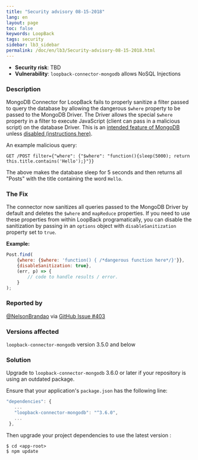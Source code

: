 ```yaml
---
title: "Security advisory 08-15-2018"
lang: en
layout: page
toc: false
keywords: LoopBack
tags: security
sidebar: lb3_sidebar
permalink: /doc/en/lb3/Security-advisory-08-15-2018.html
---
```


* **Security risk**: TBD
* **Vulnerability**: `loopback-connector-mongodb` allows NoSQL Injections

### Description

MongoDB Connector for LoopBack fails to properly sanitize a filter passed to query the database by allowing the dangerous `$where` property to be passed to the MongoDB Driver. The Driver allows the special `$where` property in a filter to execute JavaScript (client can pass in a malicious script) on the database Driver. This is an [intended feature of MongoDB](https://docs.mongodb.com/manual/core/server-side-javascript/) unless [disabled (instructions here)](https://docs.mongodb.com/manual/core/server-side-javascript/#disable-server-side-js).

An example malicious query:
```
GET /POST filter={"where": {"$where": "function(){sleep(5000); return this.title.contains('Hello');}"}}
```

The above makes the database sleep for 5 seconds and then returns all "Posts" with the title containing the word `Hello`.

### The Fix

The connector now sanitizes all queries passed to the MongoDB Driver by default and deletes the `$where` and `mapReduce` properties. If you need to use these properties from within LoopBack programatically, you can disable the sanitization by passing in an `options` object with `disableSanitization` property set to `true`. 

**Example:**
```js
Post.find(
    {where: {$where: 'function() { /*dangerous function here*/}'}},
    {disableSanitization: true},
    (err, p) => {
        // code to handle results / error.
    }
);
```

### Reported by

[@NelsonBrandao](https://github.com/NelsonBrandao) via [GitHub Issue #403](https://github.com/strongloop/loopback-connector-mongodb/issues/403)

### Versions affected

`loopback-connector-mongodb` version 3.5.0 and below

### Solution

Upgrade to `loopback-connector-mongodb` 3.6.0 or later if your repository is using an outdated package.

Ensure that your application's `package.json` has the following line:

```js
"dependencies": {
   ...
   "loopback-connector-mongodb": "^3.6.0",
   ...
 },
```

Then upgrade your project dependencies to use the latest version :

```
$ cd <app-root>
$ npm update
```
